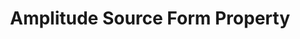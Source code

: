 ---
content-type: "api-form"
form-type: "source"
key: "source-form-properties-amplitude-object"

title: "Amplitude Source Form Property"
description: "{{ api.form-properties.source-forms.amplitude.description }}"
api-type: "amplitude"
integration-type: "saas"
docs-name: "amplitude"

object-attributes:
  - name: "account"
    type: "string"
    required: true
    description: "The account ID for the Amplitude Snowflake warehouse."
    value: "<AMPLITUDE_SNOWFLAKE_ACCOUNT>"

  - name: "anchor_time"
    type: "string"
    required: false
    description: |
      {{ connect.common.attributes.anchor-time | replace: "[INTEGRATION]",form-property.display-name }}
    value: "{{ sample-property-data.anchor-time }}"

  - name: "database"
    type: "string"
    required: true
    description: "The name of the Amplitude Snowflake database."
    value: "{{ sample-property-data.database }}"

  - name: "frequency_in_minutes"
    type: "string"
    required: true
    description: |
      {{ connect.common.attributes.frequency | replace: "[INTEGRATION]","Amplitude" }}
    value: "{{ sample-property-data.frequency }}"

  - name: "password"
    type: "string"
    required: true
    description: "The password for the Amplitude Snowflake database user."
    value: "{{ sample-property-data.password }}"

  - name: "username"
    type: "string"
    required: true
    description: "The username for the Amplitude Snowflake user."
    value: "{{ sample-property-data.user }}"

  - name: "warehouse"
    type: "string"
    required: true
    description: "The name of the Amplitude Snowflake warehouse."
    value: "<AMPLITUDE_WAREHOUSE>"
---